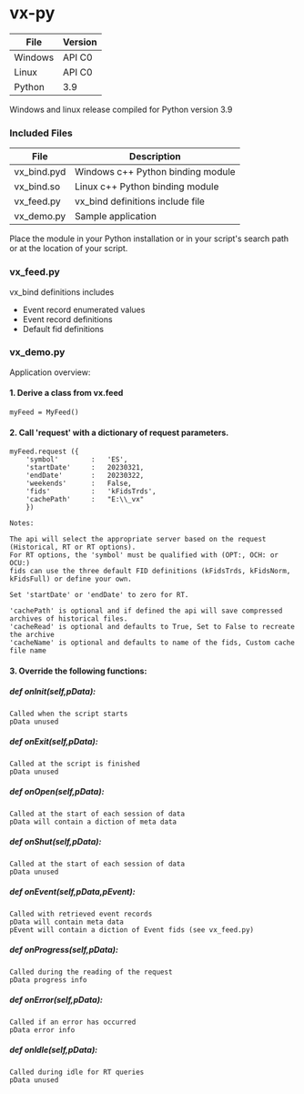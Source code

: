 # vx-py 


| File             | Version                               |
| ---------------- |-----------------------------------------|
| Windows      | API C0                      |
| Linux       | API C0                             |
| Python       |  3.9                               |


Windows and linux release compiled for Python version 3.9

### Included Files

| File             | Description                             |
| ---------------- |-----------------------------------------|
| vx_bind.pyd      | Windows c++ Python binding module                  |
| vx_bind.so       | Linux c++ Python binding module     |
| vx_feed.py       | vx_bind definitions include file    |
| vx_demo.py       | Sample application    |

Place the module in your Python installation or in your script's search path or at the location of your script.

### vx_feed.py

vx_bind definitions includes

* Event record enumerated values
* Event record definitions
* Default fid definitions

### vx_demo.py 

Application overview:

#### 1. Derive a class from   vx.feed

	myFeed = MyFeed()

#### 2. Call 'request' with a dictionary of request parameters.

	myFeed.request ({
		'symbol'		:	'ES',		
		'startDate'		:	20230321,
		'endDate'		:	20230322,
		'weekends'		:	False,
		'fids'			:	'kFidsTrds',
		'cachePath'		:	"E:\\_vx"	
		})
	
	Notes:

	The api will select the appropriate server based on the request (Historical, RT or RT options).
	For RT options, the 'symbol' must be qualified with (OPT:, OCH: or OCU:)
	fids can use the three default FID definitions (kFidsTrds, kFidsNorm, kFidsFull) or define your own.

	Set 'startDate' or 'endDate' to zero for RT.
	
	'cachePath' is optional and if defined the api will save compressed archives of historical files.
	'cacheRead' is optional and defaults to True, Set to False to recreate the archive
	'cacheName' is optional and defaults to name of the fids, Custom cache file name

#### 3. Override the following  functions:

##### def onInit(self,pData):
	Called when the script starts
	pData unused
##### def onExit(self,pData):	
	Called at the script is finished
	pData unused
##### def onOpen(self,pData):
	Called at the start of each session of data
	pData will contain a diction of meta data
##### def onShut(self,pData):
	Called at the start of each session of data
	pData unused
##### def onEvent(self,pData,pEvent):
	Called with retrieved event records
	pData will contain meta data
	pEvent will contain a diction of Event fids (see vx_feed.py)
##### def onProgress(self,pData):
	Called during the reading of the request
	pData progress info
##### def onError(self,pData):
	Called if an error has occurred
	pData error info
##### def onIdle(self,pData):
	Called during idle for RT queries
	pData unused





